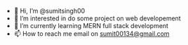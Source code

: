- 👋 Hi, I’m @sumitsingh00
- 👀 I’m interested in do some project on web developement 
- 🌱 I’m currently learning MERN full stack development 
- 📫 How to reach me email on sumit00134@gmail.com

<!---
sumitsingh00/sumitsingh00 is a ✨ special ✨ repository because its `README.md` (this file) appears on your GitHub profile.
You can click the Preview link to take a look at your changes.
--->
